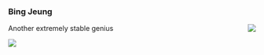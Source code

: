 ### Bing Jeung

<img align="right" src="https://github-readme-stats.vercel.app/api/top-langs/?username=ososoio&theme=default&hide_langs_below=1" />

Another extremely stable genius

<img align="center" src="https://github-readme-stats.vercel.app/api?username=ososoio&show_icons=true&theme=default&hide_title=true" />
